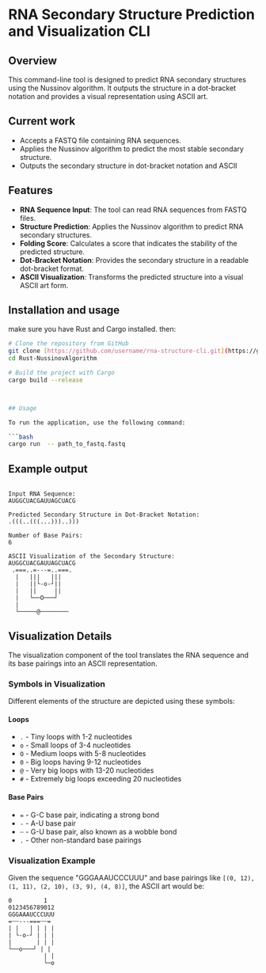 
# RNA Secondary Structure Prediction and Visualization CLI

## Overview

This command-line tool is designed to predict RNA secondary structures using the Nussinov algorithm. It outputs the structure in a dot-bracket notation and provides a visual representation using ASCII art.


## Current work

- Accepts a FASTQ file containing RNA sequences.
- Applies the Nussinov algorithm to predict the most stable secondary structure.
- Outputs the secondary structure in dot-bracket notation and ASCII


## Features

- **RNA Sequence Input**: The tool can read RNA sequences from FASTQ files.
- **Structure Prediction**: Applies the Nussinov algorithm to predict RNA secondary structures.
- **Folding Score**: Calculates a score that indicates the stability of the predicted structure.
- **Dot-Bracket Notation**: Provides the secondary structure in a readable dot-bracket format.
- **ASCII Visualization**: Transforms the predicted structure into a visual ASCII art form.





## Installation and usage 

 make sure you have Rust and Cargo installed. then:

```bash
# Clone the repository from GitHub
git clone [https://github.com/username/rna-structure-cli.git](https://github.com/Abanobbb/Rust-NussinovAlgorithm.git)
cd Rust-NussinovAlgorithm

# Build the project with Cargo
cargo build --release



## Usage

To run the application, use the following command:

```bash
cargo run  -- path_to_fastq.fastq
```



## Example output

```plaintext

Input RNA Sequence:
AUGGCUACGAUUAGCUACG

Predicted Secondary Structure in Dot-Bracket Notation:
.(((..(((...)))..)))

Number of Base Pairs:
6

ASCII Visualization of the Secondary Structure:
AUGGCUACGAUUAGCUACG
 .===..=---=..===.
  |   |||   |||   
  |   ||└-o-┘||   
  |   ||     ||   
  |   └──O───┘   
  |              
  └─────@────────

```
  


## Visualization Details

The visualization component of the tool translates the RNA sequence and its base pairings into an ASCII representation.

### Symbols in Visualization

Different elements of the structure are depicted using these symbols:

#### Loops

- `.` - Tiny loops with 1-2 nucleotides
- `o` - Small loops of 3-4 nucleotides
- `O` - Medium loops with 5-8 nucleotides
- `0` - Big loops having 9-12 nucleotides
- `@` - Very big loops with 13-20 nucleotides
- `#` - Extremely big loops exceeding 20 nucleotides

#### Base Pairs

- `=` - G-C base pair, indicating a strong bond
- `-` - A-U base pair
- `┄` - G-U base pair, also known as a wobble bond
- `.` - Other non-standard base pairings

### Visualization Example

Given the sequence "GGGAAAUCCCUUU" and base pairings like `[(0, 12), (1, 11), (2, 10), (3, 9), (4, 8)]`, the ASCII art would be:

```plaintext
0         1
0123456789012
GGGAAAUCCCUUU
=┄┄---===┄┄=
| |   | | | |
| └-o-┘ | | |
|       | | |
└──o───┘ | |
          | |
          └─o
